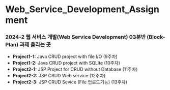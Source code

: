 # Web_Service_Development_Assignment

### 2024-2 웹 서비스 개발(Web Service Development) 03분반 (Block-Plan) 과제 올리는 곳

- **Project1-1:** Java CRUD project with file I/O (9주차)
- **Project1-2:** Java CRUD project with SQLite (10주차)
- **Project2-1:** JSP Project for CRUD without Database (11주차)
- **Project2-2:** JSP CRUD Web service (12주차)
- **Project2-3:** JSP CRUD Sevice (File 업로드기능) (13주차)
